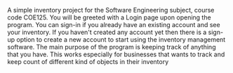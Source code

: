 A simple inventory project for the Software Engineering subject, course code COE125.
You will be greeted with a Login page upon opening the program.
You can sign-in if you already have an existing account and see your inventory.
If you haven't created any account yet then there is a sign-up option to create a new account to start using the inventory management software.
The main purpose of the program is keeping track of anything that you have. This works especially for businesses that wants to track
and keep count of different kind of objects in their inventory
